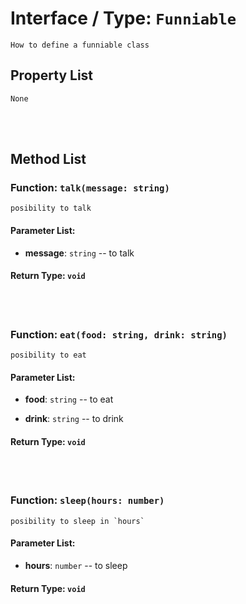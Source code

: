 # Interface / Type: `Funniable`

    How to define a funniable class

## Property List

`None`

<br/>
<br/>

## Method List

### Function: `talk(message: string)`

    posibility to talk

#### Parameter List:

- **message**: `string` -- to talk


#### Return Type: `void` 

<br/>
<br/>

### Function: `eat(food: string, drink: string)`

    posibility to eat

#### Parameter List:

- **food**: `string` -- to eat

- **drink**: `string` -- to drink


#### Return Type: `void` 

<br/>
<br/>

### Function: `sleep(hours: number)`

    posibility to sleep in `hours`

#### Parameter List:

- **hours**: `number` -- to sleep


#### Return Type: `void` 

